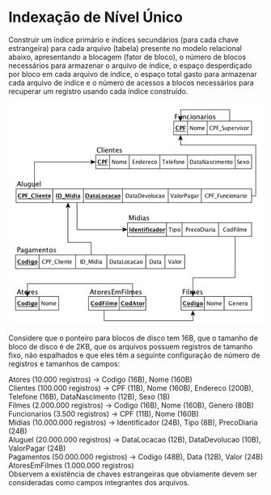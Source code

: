 # Indexação de Nível Único

Construir um índice primário e índices secundários (para cada chave estrangeira) para cada arquivo (tabela) presente no modelo relacional abaixo, apresentando a blocagem (fator de bloco), o número de blocos necessários para armazenar o arquivo de índice, o espaço desperdiçado por bloco em cada arquivo de índice, o espaço total gasto para armazenar cada arquivo de índice e o número de acessos a blocos necessários para recuperar um registro usando cada índice construído.

![alt text](image.png)

Considere que o ponteiro para blocos de disco tem 16B, que o tamanho de bloco de disco é de 2KB, que os arquivos possuem registros de tamanho fixo, não espalhados e que eles têm a seguinte configuração de número de registros e tamanhos de campos:

Atores (10.000 registros) → Codigo (16B), Nome (160B)</br>
Clientes (100.000 registros) → CPF (11B), Nome (160B), Endereco (200B), Telefone (16B), DataNascimento (12B), Sexo (1B)</br>
Filmes (2.000.000 registros) → Codigo (16B), Nome (160B), Genero (80B)</br>
Funcionarios (3.500 registros) → CPF (11B), Nome (160B)</br>
Midias (10.000.000 registros) → Identificador (24B), Tipo (8B), PrecoDiaria (24B)</br>
Aluguel (20.000.000 registros) → DataLocacao (12B), DataDevolucao (10B), ValorPagar (24B)</br>
Pagamentos (50.000.000 registros) → Codigo (48B), Data (12B), Valor (24B)</br>
AtoresEmFilmes (1.000.000 registros)</br>
Observem a existência de chaves estrangeiras que obviamente devem ser consideradas como campos integrantes dos arquivos.
